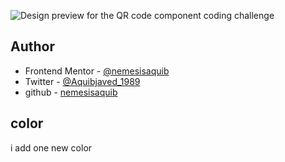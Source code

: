 
![Design preview for the QR code component coding challenge](../single-price-grid/design/desktop-preview.png)
## Author

- Frontend Mentor - [@nemesisaquib](https://www.frontendmentor.io/profile/nemesisaquib)
- Twitter - [@Aquibjaved_1989](https://twitter.com/Aquibjaved_1989)
- github - [nemesisaquib](https://github.com/nemesisaquib)

## color

i add one new color